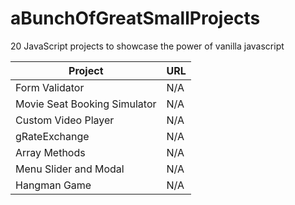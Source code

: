# aBunchOfGreatSmallProjects

20 JavaScript projects to showcase the power of vanilla javascript

| Project                      | URL |
| ---------------------------- | --- |
| Form Validator               | N/A |
| Movie Seat Booking Simulator | N/A |
| Custom Video Player          | N/A |
| gRateExchange                | N/A |
| Array Methods                | N/A |
| Menu Slider and Modal        | N/A |
| Hangman Game                 | N/A |
